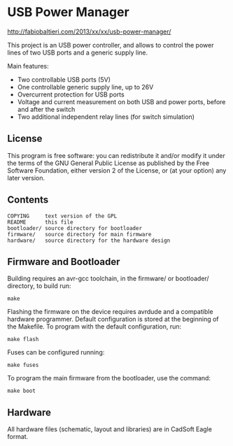 USB Power Manager
=================

http://fabiobaltieri.com/2013/xx/xx/usb-power-manager/

This project is an USB power controller, and allows to control the power lines
of two USB ports and a generic supply line.

Main features:
- Two controllable USB ports (5V)
- One controllable generic supply line, up to 26V
- Overcurrent protection for USB ports
- Voltage and current measurement on both USB and power ports, before and after
  the switch
- Two additional independent relay lines (for switch simulation)

License
-------

This program is free software: you can redistribute it and/or modify
it under the terms of the GNU General Public License as published by
the Free Software Foundation, either version 2 of the License, or
(at your option) any later version.

Contents
--------

    COPYING     text version of the GPL
    README      this file
    bootloader/ source directory for bootloader
    firmware/   source directory for main firmware
    hardware/   source directory for the hardware design

Firmware and Bootloader
-----------------------

Building requires an avr-gcc toolchain, in the firmware/ or bootloader/
directory, to build run:

    make

Flashing the firmware on the device requires avrdude and a compatible hardware
programmer. Default configuration is stored at the beginning of the Makefile.
To program with the default configuration, run:

    make flash

Fuses can be configured running:

    make fuses

To program the main firmware from the bootloader, use the command:

    make boot

Hardware
--------

All hardware files (schematic, layout and libraries) are in CadSoft Eagle
format.
